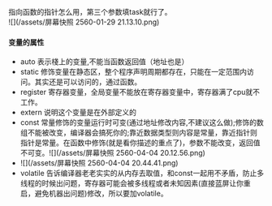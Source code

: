 指向函数的指针怎么用，第三个参数填task就行了。  
![](/assets/屏幕快照 2560-01-29 21.13.10.png)

#### **变量的属性**

* auto 表示棧上的变量,不能当函数返回值（地址也是）
* static 修饰变量在静态区，整个程序声明周期都存在，只能在一定范围内访问。其实还是可以访问的，通过函数。
* register 寄存器变量，全局变量不能放在寄存器变量中，寄存器满了cpu就不工作。
* extern 说明这个变量是在外部定义的
* const 常量修饰的变量运行时可变\(通过地址修改内容,不建议这么做\);修饰的数组不能被改变，编译器会搞死你的;靠近数据类型则内容是常量，靠近指针则指针是常量。在函数中修饰\(就是看你描述的重点了\)，参数不能改变，返回值不可变。![](/assets/屏幕快照 2560-04-04 20.12.56.png)
* ![](/assets/屏幕快照 2560-04-04 20.44.41.png)
* volatile 告诉编译器老老实实的从内存去取值，和const一起用不矛盾，防止多线程的时候出问题，寄存器可能会被多线程或者未知因素\(直接蓝屏让你重启，避免机器出问题\)修改，所以要加volatile。




